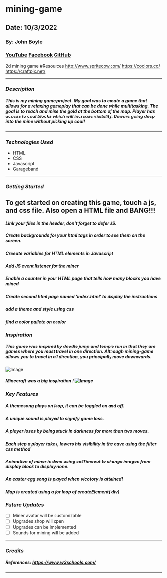 # mining-game

## Date: 10/3/2022

### By: John Boyle

### [YouTube](https://www.youtube.com/watch?v=GHk33gqBM1c&list=RDGHk33gqBM1c&start_radio=1) [Facebook](https://www.facebook.com) [GitHub](https://github.com/stardust-4/)

2d mining game
#Resources http://www.spritecow.com/ https://coolors.co/ https://craftpix.net/

---

### **_Description_**

##### This is my mining game project. My goal was to create a game that allows for a relaxing gameplay that can be done while multitasking. The goal is to reach and mine the gold at the bottom of the map. Player has access to coal blocks which will increase visibility. Beware going deep into the mine without picking up coal!

---

### **_Technologies Used_**

- HTML
- CSS
- Javascript
- Garageband

---

### **_Getting Started_**

## To get started on creating this game, touch a js, and css file. Also open a HTML file and BANG!!!

##### Link your files in the header, don't forget to defer JS.

##### Create backgrounds for your html tags in order to see them on the screen.

##### Creeate variables for HTML elements in Javascript

##### Add JS event listener for the miner

##### Enable a counter in your HTML page that tells how many blocks you have mined

##### Create second html page named 'index.html' to display the instructions

##### add a theme and style using css

##### find a color pallete on coolor

### **_Inspiration_**

##### This game was inspired by doodle jump and temple run in that they are games where you must travel in one direction. Although mining-game allows you to travel in all direction, you principally move downwards.

![Image](https://is5-ssl.mzstatic.com/image/thumb/PurpleSource112/v4/67/1b/a0/671ba039-93be-9bff-38e4-c4319884639a/8b5fbe85-e155-4480-a168-26e409794e30_3.png/643x0w.jpg)

##### Minecraft was a big inspiration ! ![Image](https://www.familyzone.com/hubfs/Minecraft.jpg)

### **_Key Features_**

##### A themesong plays on loop, it can be toggled on and off.

##### A unique sound is played to signify game loss.

##### A player loses by being stuck in darkness for more than two moves.

##### Each step a player takes, lowers his visibility in the cave using the filter css method

##### Animation of miner is done using setTimeout to change images from display block to display none.

##### An easter egg song is played when vicotory is attained!

##### Map is created using a for loop of createElement('div)

### **_Future Updates_**

- [ ] Miner avatar will be customizable
- [ ] Upgrades shop will open
- [ ] Upgrades can be implemented
- [ ] Sounds for mining will be added

---

### **_Credits_**

##### References: https://www.w3schools.com/

---
